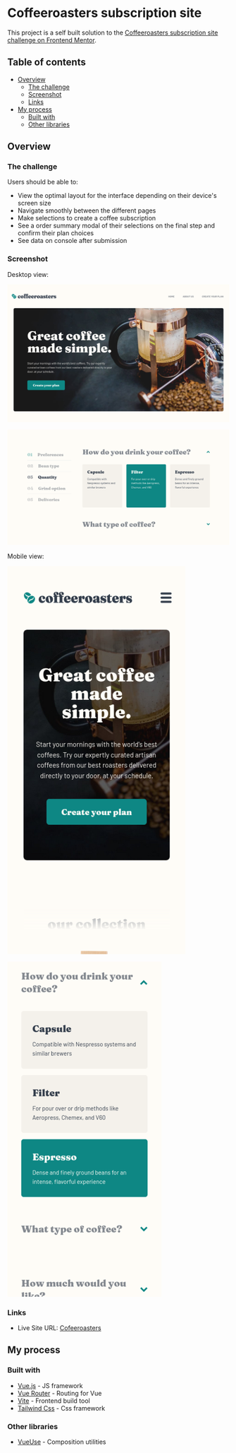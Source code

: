# Coffeeroasters subscription site

This project is a self built solution to the [Coffeeroasters subscription site challenge on Frontend Mentor](https://www.frontendmentor.io/challenges/coffeeroasters-subscription-site-5Fc26HVY6).

## Table of contents

- [Overview](#overview)
  - [The challenge](#the-challenge)
  - [Screenshot](#screenshot)
  - [Links](#links)
- [My process](#my-process)
  - [Built with](#built-with)
  - [Other libraries](#other-libraries)

## Overview

### The challenge

Users should be able to:
  - View the optimal layout for the interface depending on their device's screen size
  - Navigate smoothly between the different pages
  - Make selections to create a coffee subscription
  - See a order summary modal of their selections on the final step and confirm their plan choices
  - See data on console after submission

### Screenshot

Desktop view:

![](./screenshot/screenshot-desktop-01.png)

![](./screenshot/screenshot-desktop-02.png)

Mobile view:

![](./screenshot/screenshot-mobile-01.png)

![](./screenshot/screenshot-mobile-02.png)

### Links

- Live Site URL: [Cofeeroasters](https://coffeeroasters-subscription-henna.vercel.app/)

## My process

### Built with

- [Vue.js](https://vuejs.org/) - JS framework
- [Vue Router](https://router.vuejs.org/) - Routing for Vue
- [Vite](https://vitejs.dev/) - Frontend build tool
- [Tailwind Css](https://tailwindcss.com/) - Css framework

### Other libraries

- [VueUse](https://vueuse.org/) - Composition utilities